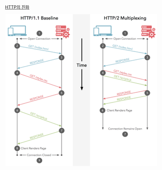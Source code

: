 [HTTP의 진화](https://developer.mozilla.org/ko/docs/Web/HTTP/Basics_of_HTTP/Evolution_of_HTTP, "http link")

![HTTP](./HTTP.png)